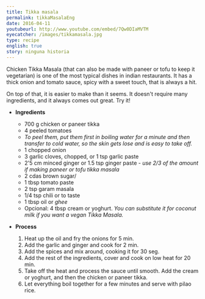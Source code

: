 ```yaml
---
title: Tikka masala
permalink: tikkaMasalaEng
date: 2016-04-11
youtubeurl: http://www.youtube.com/embed/7Qw0DIaMVTM
eyecatcher: /images/tikkamasala.jpg
type: recipe
english: true
story: ninguna historia
---
```


Chicken Tikka Masala (that can also be made with paneer or tofu to keep it vegetarian) is one of the most typical dishes in indian restaurants. It has a thick onion and tomato sauce, spicy with a sweet touch, that is always a hit. 

On top of that, it is easier to make than it seems. It doesn't require many ingredients, and it always comes out great. Try it!



* **Ingredients**
  - 700 g chicken or paneer tikka 
  - 4 peeled tomatoes
   - _To peel them, put them first in boiling water for a minute and then transfer to cold water, so the skin gets lose and is easy to take off._
  - 1 chopped onion
  - 3 garlic cloves, chopped, or 1 tsp garlic paste
  - 2'5 cm minced ginger or 1.5 tsp ginger paste - _use 2/3 of the amount if making paneer or tofu tikka masala_
  - 2 cdas brown sugar/
  - 1 tbsp tomato paste
  - 2 tsp garam masala
  - 1/4 tsp chili or to taste
  - 1 tbsp oil or _ghee_
  - Opcional: 4 tbsp cream or yoghurt. _You can substitute it for coconut milk if you want a vegan Tikka Masala._ 


* **Process**
  1. Heat up the oil and fry the onions for 5 min.
  2. Add the garlic and ginger and cook for 2 min.
  3. Add the spices and mix around, cooking it for 30 seg.
  4. Add the rest of the ingredients, cover and cook on low heat for 20 min.
  5. Take off the heat and process the sauce until smooth. Add the cream or yoghurt, and then the chicken or paneer tikka.
  6. Let everything boil together for a few minutes and serve with pilao rice.  

